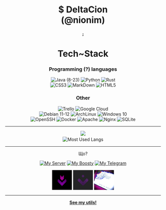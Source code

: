 <H1 align="center"> 
  $ DeltaCion
  <br>
  (@nionim)
</H1>

<p align="center" style="font-size=150px">
  <b><code>;</code></b>
</p>

<H1 align="center"> 
  Tech~Stack 
</H1>

<H3 align="center">
	Programming (?) languages
</H3>

<p align="center">
	<img alt="Java (8-23)", src="https://img.shields.io/badge/Java-white?style=for-the-badge&logo=openjdk&logoColor=white&logoSize=64&label=%20&labelColor=ff9100&color=242323"> 
	<img alt="Python", src="https://img.shields.io/badge/Python-white?style=for-the-badge&logo=python&logoColor=white&logoSize=64&label=%20&labelColor=4c55a8&color=242323"> 
	<img alt="Rust", src="https://img.shields.io/badge/rust-white?style=for-the-badge&logo=rust&logoColor=white&logoSize=64&labelColor=%23000000&color=242323">
	<br>
	<img alt="CSS3", src="https://img.shields.io/badge/CSS3-white?style=for-the-badge&logo=css&logoColor=white&logoSize=64&label=%20&labelColor=%230f66d1&color=242323"> 
	<img alt="MarkDown", src="https://img.shields.io/badge/MarkDown-white?style=for-the-badge&logo=markdown&logoColor=white&logoSize=64&label=%20&labelColor=%23383838&color=242323"> 
	<img alt="HTML5", src="https://img.shields.io/badge/HTML5-white?style=for-the-badge&logo=html5&logoColor=white&logoSize=64&label=%20&labelColor=%23ff6224&color=242323">
</p>

<H3 align="center">
	Other
</H3>

<p align="center">
	<img alt="Trello", src="https://img.shields.io/badge/Trello-white?style=for-the-badge&logo=Trello&logoColor=white&logoSize=64&label=%20&labelColor=%23327a87&color=242323"> 
	<img alt="Google Cloud", src="https://img.shields.io/badge/Google_Cloud-white?style=for-the-badge&logo=google-cloud&logoColor=white&logoSize=64&label=%20&labelColor=%2396a4ff&color=242323">
	<br>
	<img alt="Debian 11-12", src="https://img.shields.io/badge/debian_11%2F12-white?style=for-the-badge&logo=debian&logoColor=white&logoSize=64&labelColor=%23141414&color=242323">
	<img alt="ArchLinux", src="https://img.shields.io/badge/archlinux-white?style=for-the-badge&logo=archlinux&logoColor=white&logoSize=64&labelColor=%23005a7d&color=242323">
	<img alt="Windows 10", src="https://img.shields.io/badge/windows_10-white?style=for-the-badge&labelColor=%23005a7d&color=242323">
	<br>
	<img alt="OpenSSH", src="https://img.shields.io/badge/openssh-white?style=for-the-badge&logo=gnometerminal&logoColor=white&logoSize=64&labelColor=%23141414&color=242323">
	<img alt="Docker", src="https://img.shields.io/badge/Docker-white?style=for-the-badge&logo=docker&logoColor=white&logoSize=64&label=%20&labelColor=%23006f82&color=242323"> 
	<img alt="Apache", src="https://img.shields.io/badge/Apache-white?style=for-the-badge&logo=apache&logoColor=white&logoSize=64&label=%20&labelColor=%23960000&color=242323"> 
	<img alt="Nginx", src="https://img.shields.io/badge/Nginx-white?style=for-the-badge&logo=nginx&logoColor=white&logoSize=64&label=%20&labelColor=%23009924&color=242323"> 
	<img alt="SQLite", src="https://img.shields.io/badge/SQLite-white?style=for-the-badge&logo=sqlite&logoColor=white&logoSize=64&label=%20&labelColor=%23004599&color=242323">
</p>

---
<p align="center" >
 <img src="https://github-readme-streak-stats.herokuapp.com?user=Nionim&theme=gotham&border_radius=6">
  <br>
 <img alt="Most Used Langs", src="https://github-readme-stats.vercel.app/api/top-langs/?username=Nionim&theme=gotham&border_radius=6&include_all_commits=true&count_private=true&layout=compact">
</p>

---

<p align="center">
  Що?
</p>
<p align="center">
  <a href="https://discord.gg/MEBkvJbe4P" target="_blank">
    <img alt="My Server" src="https://img.shields.io/badge/My_Server-white?style=for-the-badge&logo=discord&logoColor=white&logoSize=64&label=%20&labelColor=5c32a8&color=242323&link=https%3A%2F%2Fdiscord.gg%2FMEBkvJbe4P"></a>
  <a href="https://boosty.to/nionim" target="_blank">
    <img alt="My Boosty" src="https://img.shields.io/badge/My_Boosty-white?style=for-the-badge&logo=boosty&logoColor=white&logoSize=64&label=%20&labelColor=ed7315&color=242323&link=https%3A%2F%2Fboosty.to%2Fnionim"></a>
  <a href="https://t.me/projectviolette" target="_blank">
    <img alt="My Telegram" src="https://img.shields.io/badge/My_Telegram-white?style=for-the-badge&logo=telegram&logoColor=white&logoSize=64&label=%20&labelColor=00aeff&color=242323&link=https%3A%2F%2Ft.me%2Fprojectviolette"></a>
</p>

<p align="center">
  <a href="https://github.com/Project-Violette" target="_blank">
	<img width="64" height="64" src="https://raw.githubusercontent.com/Delta-Factory/.github/refs/heads/main/profile/img/p.violette.png" alt="Project~Violette"></a>
  <a href="https://github.com/TheVoid-KTS2k" target="_blank">
	<img width="64" height="64" src="https://raw.githubusercontent.com/Delta-Factory/.github/refs/heads/main/profile/img/p.void.png" alt="Project~Void"></a>
	<a href="https://github.com/Delta-Factory" target="_blank">
  <img width="64" height="64" src="https://raw.githubusercontent.com/Delta-Factory/.github/refs/heads/main/profile/img/me.citory.jpg" alt="It`s me <3"></a>
</p>

---

<p align="center">
    <b>
        <a href="https://github.com/Nionim/Citory_Utils" style="text-decoration: underline"> See my utils!</a>
    </b>
</p>
